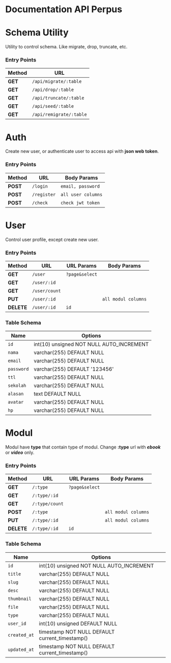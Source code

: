 # **Documentation API Perpus**

# Schema Utility
Utility to control schema. Like migrate, drop, truncate, etc.
### Entry Points
| Method | URL |
| ------ | --- |
| **GET** | `/api/migrate/:table` |
| **GET** | `/api/drop/:table` |
| **GET** | `/api/truncate/:table` |
| **GET** | `/api/seed/:table` |
| **GET** | `/api/remigrate/:table` |

# Auth
Create new user, or authenticate user to access api
with **json web token**.
### Entry Points

| Method | URL | Body Params |
| ------ | --- | ------ |
| **POST** | `/login` | `email, password` |
| **POST** | `/register` | `all user columns` |
| **POST** | `/check` | `check jwt token` |

# User
Control user profile, except create new user.
### Entry Points

| Method | URL | URL Params | Body Params |
| ------ | --- | ---------- | ----------- |
| **GET** | `/user` | `?page&select` | |
| **GET** | `/user/:id` | | |
| **GET** | `/user/count` | | |
| **PUT** | `/user/:id` | | `all modul columns` |
| **DELETE** | `/user/:id` | `id` | |

### Table Schema
| Name | Options |
| ---- | ------- |
| `id` | int(10) unsigned NOT NULL AUTO_INCREMENT |
| `nama` | varchar(255) DEFAULT NULL |
| `email` | varchar(255) DEFAULT NULL |
| `password` | varchar(255) DEFAULT '123456' |
| `ttl` | varchar(255) DEFAULT NULL |
| `sekolah` | varchar(255) DEFAULT NULL |
| `alasan` | text DEFAULT NULL |
| `avatar` | varchar(255) DEFAULT NULL |
| `hp` | varchar(255) DEFAULT NULL |

# Modul
Modul have **type** that contain type of modul.
Change **:type** url with ***ebook*** or ***video*** only.

### Entry Points

| Method | URL | URL Params | Body Params |
| ------ | --- | ---------- | ----------- |
| **GET** | `/:type` | `?page&select` | |
| **GET** | `/:type/:id` | | |
| **GET** | `/:type/count` | | |
| **POST** | `/:type` | | `all modul columns` |
| **PUT** | `/:type/:id` | | `all modul columns` |
| **DELETE** | `/:type/:id` | `id` | |

### Table Schema
| Name | Options |
| --- | --- |
| `id` | int(10) unsigned NOT NULL AUTO_INCREMENT |
| `title` | varchar(255) DEFAULT NULL |
| `slug` | varchar(255) DEFAULT NULL |
| `desc` | varchar(255) DEFAULT NULL |
| `thumbnail` | varchar(255) DEFAULT NULL |
| `file` | varchar(255) DEFAULT NULL |
| `type` | varchar(255) DEFAULT NULL |
| `user_id` | int(10) unsigned DEFAULT NULL |
| `created_at` | timestamp NOT NULL DEFAULT current_timestamp() |
| `updated_at` | timestamp NOT NULL DEFAULT current_timestamp() |